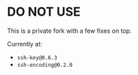 # DO NOT USE

This is a private fork with a few fixes on top.

Currently at:

* `ssh-key@0.6.3`
* `ssh-encoding@0.2.0`
